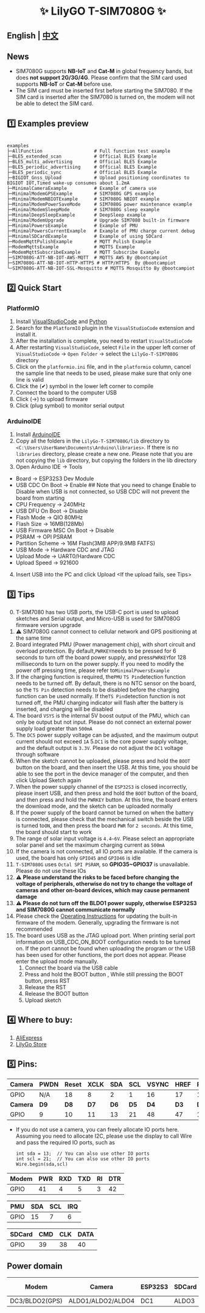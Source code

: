 <h1 align = "center">✨ LilyGO T-SIM7080G  ✨</h1>

## **English | [中文](README_CN.MD)**

## News

- SIM7080G supports **NB-IoT** and **Cat-M** in global frequency bands, but does **not support 2G/3G/4G**. Please confirm that the SIM card used supports **NB-IoT** or **Cat-M** before use.
- The SIM card must be inserted first before starting the SIM7080. If the SIM card is inserted after the SIM7080 is turned on, the modem will not be able to detect the SIM card.


## 1️⃣ Examples preview

````

examples 
├─AllFunction                   # Full function test example
├─BLE5_extended_scan            # Official BLE5 Example
├─BLE5_multi_advertising        # Official BLE5 Example
├─BLE5_periodic_advertising     # Official BLE5 Example    
├─BLE5_periodic_sync            # Official BLE5 Example
├─BIGIOT_Gnss_Upload            # Upload positioning coordinates to BIGIOT IOT,Timed wake-up consumes about 1.2mA
├─MinimalCameraExample          # Example of camera use
├─MinimalModemGPSExample        # SIM7080G GPS example
├─MinimalModemNBIOTExample      # SIM7080G NBIOT example
├─MinimalModemPowerSaveMode     # SIM7080G power maintenance example
├─MinimalModemSleepMode         # SIM7080G sleep example
├─MinimalDeepSleepExample       # DeepSleep example
├─MinimalModemUpgrade           # Upgrade SIM7080 built-in firmware
├─MinimalPowersExample          # Example of PMU
├─MinimalPowersCurrentExample   # Example of PMU charge current debug
├─MinimalSDCardExample          # Example of using SDCard
├─ModemMqttPulishExample        # MQTT Pulish Example            
├─ModemMqttsExample             # MQTTS Example    
├─ModemMqttSubscribeExample     # MQTT Subscribe Example     
├─SIM7080G-ATT-NB-IOT-AWS-MQTT  # MQTTS AWS By @bootcampiot
├─SIM7080G-ATT-NB-IOT-HTTP-HTTPS # HTTP/HTTPS  By @bootcampiot
└─SIM7080G-ATT-NB-IOT-SSL-Mosquitto # MQTTS Mosquitto By @bootcampiot

````


## 2️⃣ Quick Start

### PlatformIO

1. Install [VisualStudioCode](https://code.visualstudio.com/) and [Python](https://www.python.org/)
2. Search for the `PlatformIO` plugin in the `VisualStudioCode` extension and install it.
3. After the installation is complete, you need to restart `VisualStudioCode`
4. After restarting `VisualStudioCode`, select `File` in the upper left corner of `VisualStudioCode` -> `Open Folder` -> select the `LilyGo-T-SIM7080G` directory
5. Click on the `platformio.ini` file, and in the `platformio` column, cancel the sample line that needs to be used, please make sure that only one line is valid
6. Click the (✔) symbol in the lower left corner to compile
7. Connect the board to the computer USB
8. Click (→) to upload firmware
9. Click (plug symbol) to monitor serial output

### ArduinoIDE

1. Install [ArduinoIDE](https://www.arduino.cc/en/software)
2. Copy all the folders in the `LilyGo-T-SIM7080G/lib` directory to `<C:\Users\UserName\Documents\Arduino\libraries>`. If there is no `libraries` directory, please create a new one. Please note that you are not copying the `lib` directory, but copying the folders in the lib directory
3. Open Arduino IDE -> Tools
- Board -> ESP32S3 Dev Module
- USB CDC On Boot -> Enable  ## Note that you need to change Enable to Disable when USB is not connected, so USB CDC will not prevent the board from starting
- CPU Frequency -> 240MHz
- USB DFU On Boot -> Disable
- Flash Mode -> QIO 80MHz
- Flash Size -> 16MB(128Mb)
- USB Firmware MSC On Boot -> Disable
- PSRAM -> OPI PSRAM
- Partition Scheme -> 16M Flash(3MB APP/9.9MB FATFS)
- USB Mode -> Hardware CDC and JTAG
- Upload Mode -> UART0/Hardware CDC
- Upload Speed -> 921600
4. Insert USB into the PC and click Upload <If the upload fails, see Tips>

## 3️⃣ Tips

0. T-SIM7080 has two USB ports, the USB-C port is used to upload sketches and Serial output, and Micro-USB is used for SIM7080G firmware version upgrade
1. ⚠ SIM7080G cannot connect to cellular network and GPS positioning at the same time
2. Board integrated PMU (Power management chip), with short circuit and overload protection. By default,`PWRKEY`needs to be pressed for 6 seconds to turn off the board power supply, and press`PWRKEY`for 128 milliseconds to turn on the power supply. If you need to modify the power off pressing time, please refer to`MinimalPowersExample`
3. If the charging function is required, the`PMU` `TS Pin`detection function needs to be turned off. By default, there is no NTC sensor on the board, so the `TS Pin` detection needs to be disabled before the charging function can be used normally. If the`TS Pin`detection function is not turned off, the PMU charging indicator will flash after the battery is inserted, and charging will be disabled
4. The board `VSYS` is the internal 5V boost output of the PMU, which can only be output but not input. Please do not connect an external power supply load greater than `500mA`
5. The `DC5` power supply voltage can be adjusted, and the maximum output current should not exceed `1A`
5.`DC1` is the core power supply voltage, and the default output is `3.3V`. Please do not adjust the `DC1` voltage through software
1. When the sketch cannot be uploaded, please press and hold the `BOOT` button on the board, and then insert the USB. At this time, you should be able to see the port in the device manager of the computer, and then click Upload Sketch again
2. When the power supply channel of the `ESP32S3` is closed incorrectly, please insert USB, and then press and hold the `BOOT` button of the board, and then press and hold the `PWRKEY` button. At this time, the board enters the download mode, and the sketch can be uploaded normally
3. If the power supply of the board cannot be turned on when the battery is connected, please check that the mechanical switch beside the USB is turned to`ON`, and then press the board `PWR` for `2 seconds`. At this time, the board should start to work
4. The range of solar input voltage is `4.4~6V`. Please select an appropriate solar panel and set the maximum charging current as `500mA`
5.  If the camera is not connected, all IO ports are available. If the camera is used, the board has only `GPIO45` and `GPIO46` is idle
6.  `T-SIM7080G` uses `Octal SPI PSRAM`, so **GPIO35~GPIO37** is unavailable. Please do not use these IOs
7.  ⚠ **Please understand the risks to be faced before changing the voltage of peripherals, otherwise do not try to change the voltage of cameras and other on-board devices, which may cause permanent damage**
8.  ⚠ **Please do not turn off the BLDO1 power supply, otherwise ESP32S3 and SIM7080G cannot communicate normally**
9.  Please check the [Operating Instructions](./docs/sim7080_update_firmware.md) for updating the built-in firmware of the modem. Generally, upgrading the firmware is not recommended
10. The board uses USB as the JTAG upload port. When printing serial port information on USB_CDC_ON_BOOT configuration needs to be turned on. 
If the port cannot be found when uploading the program or the USB has been used for other functions, the port does not appear. 
Please enter the upload mode manually. 
    1. Connect the board via the USB cable
    2. Press and hold the BOOT button , While still pressing the BOOT button, press RST
    3. Release the RST
    4. Release the BOOT button
    5. Upload sketch

## 4️⃣ Where to buy:

1. [AliExpress](https://www.aliexpress.us/item/3256805002673427.html)
2. [LilyGo Store](https://www.lilygo.cc/products/t-sim7080-s3)



## 5️⃣ Pins:


| Camera     | PWDN   | Reset  | XCLK   | SDA    | SCL    | VSYNC  | HREF   | PCLK   |
| ---------- | ------ | ------ | ------ | ------ | ------ | ------ | ------ | ------ |
| GPIO       | N/A    | 18     | 8      | 2      | 1      | 16     | 17     | 12     |
| **Camera** | **D9** | **D8** | **D7** | **D6** | **D5** | **D4** | **D3** | **D2** |
| GPIO       | 9      | 10     | 11     | 13     | 21     | 48     | 47     | 14     |

* If you do not use a camera, you can freely allocate IO ports here. Assuming you need to allocate I2C, please use the display to call Wire and pass the required IO ports, such as
    ```
    int sda = 13;  // You can also use other IO ports
    int scl = 21;  // You can also use other IO ports
    Wire.begin(sda,scl)
    ```

| Modem | PWR | RXD | TXD | RI  | DTR |
| ----- | --- | --- | --- | --- | --- |
| GPIO  | 41  | 4   | 5   | 3   | 42  |


| PMU  | SDA | SCL | IRQ |
| ---- | --- | --- | --- |
| GPIO | 15  | 7   | 6   |


| SDCard | CMD | CLK | DATA |
| ------ | --- | --- | ---- |
| GPIO   | 39  | 38  | 40   |

## Power domain

| Modem          | Camera            | ESP32S3 | SDCard | Level conversion |
| -------------- | ----------------- | ------- | ------ | ---------------- |
| DC3/BLDO2(GPS) | ALDO1/ALDO2/ALDO4 | DC1     | ALDO3  | BLDO1            |